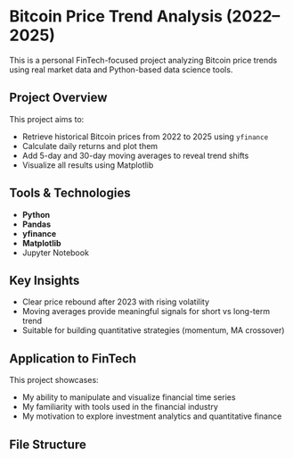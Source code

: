 # Bitcoin Price Trend Analysis (2022–2025)

This is a personal FinTech-focused project analyzing Bitcoin price trends using real market data and Python-based data science tools.

## Project Overview

This project aims to:
- Retrieve historical Bitcoin prices from 2022 to 2025 using `yfinance`
- Calculate daily returns and plot them
- Add 5-day and 30-day moving averages to reveal trend shifts
- Visualize all results using Matplotlib

## Tools & Technologies

- **Python**
- **Pandas**
- **yfinance**
- **Matplotlib**
- Jupyter Notebook

## Key Insights

- Clear price rebound after 2023 with rising volatility
- Moving averages provide meaningful signals for short vs long-term trend
- Suitable for building quantitative strategies (momentum, MA crossover)

## Application to FinTech

This project showcases:
- My ability to manipulate and visualize financial time series
- My familiarity with tools used in the financial industry
- My motivation to explore investment analytics and quantitative finance

## File Structure

